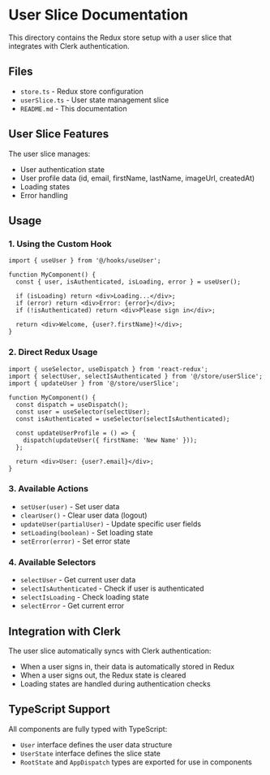 # User Slice Documentation

This directory contains the Redux store setup with a user slice that integrates with Clerk authentication.

## Files

- `store.ts` - Redux store configuration
- `userSlice.ts` - User state management slice
- `README.md` - This documentation

## User Slice Features

The user slice manages:
- User authentication state
- User profile data (id, email, firstName, lastName, imageUrl, createdAt)
- Loading states
- Error handling

## Usage

### 1. Using the Custom Hook

```tsx
import { useUser } from '@/hooks/useUser';

function MyComponent() {
  const { user, isAuthenticated, isLoading, error } = useUser();

  if (isLoading) return <div>Loading...</div>;
  if (error) return <div>Error: {error}</div>;
  if (!isAuthenticated) return <div>Please sign in</div>;

  return <div>Welcome, {user?.firstName}!</div>;
}
```

### 2. Direct Redux Usage

```tsx
import { useSelector, useDispatch } from 'react-redux';
import { selectUser, selectIsAuthenticated } from '@/store/userSlice';
import { updateUser } from '@/store/userSlice';

function MyComponent() {
  const dispatch = useDispatch();
  const user = useSelector(selectUser);
  const isAuthenticated = useSelector(selectIsAuthenticated);

  const updateUserProfile = () => {
    dispatch(updateUser({ firstName: 'New Name' }));
  };

  return <div>User: {user?.email}</div>;
}
```

### 3. Available Actions

- `setUser(user)` - Set user data
- `clearUser()` - Clear user data (logout)
- `updateUser(partialUser)` - Update specific user fields
- `setLoading(boolean)` - Set loading state
- `setError(error)` - Set error state

### 4. Available Selectors

- `selectUser` - Get current user data
- `selectIsAuthenticated` - Check if user is authenticated
- `selectIsLoading` - Check loading state
- `selectError` - Get current error

## Integration with Clerk

The user slice automatically syncs with Clerk authentication:
- When a user signs in, their data is automatically stored in Redux
- When a user signs out, the Redux state is cleared
- Loading states are handled during authentication checks

## TypeScript Support

All components are fully typed with TypeScript:
- `User` interface defines the user data structure
- `UserState` interface defines the slice state
- `RootState` and `AppDispatch` types are exported for use in components 